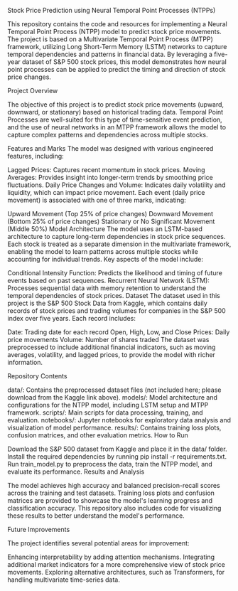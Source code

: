 Stock Price Prediction using Neural Temporal Point Processes (NTPPs)

This repository contains the code and resources for implementing a Neural Temporal Point Process (NTPP) model to predict stock price movements. The project is based on a Multivariate Temporal Point Process (MTPP) framework, utilizing Long Short-Term Memory (LSTM) networks to capture temporal dependencies and patterns in financial data. By leveraging a five-year dataset of S&P 500 stock prices, this model demonstrates how neural point processes can be applied to predict the timing and direction of stock price changes.

Project Overview

The objective of this project is to predict stock price movements (upward, downward, or stationary) based on historical trading data. Temporal Point Processes are well-suited for this type of time-sensitive event prediction, and the use of neural networks in an MTPP framework allows the model to capture complex patterns and dependencies across multiple stocks.

Features and Marks
The model was designed with various engineered features, including:

Lagged Prices: Captures recent momentum in stock prices.
Moving Averages: Provides insight into longer-term trends by smoothing price fluctuations.
Daily Price Changes and Volume: Indicates daily volatility and liquidity, which can impact price movement.
Each event (daily price movement) is associated with one of three marks, indicating:

Upward Movement (Top 25% of price changes)
Downward Movement (Bottom 25% of price changes)
Stationary or No Significant Movement (Middle 50%)
Model Architecture
The model uses an LSTM-based architecture to capture long-term dependencies in stock price sequences. Each stock is treated as a separate dimension in the multivariate framework, enabling the model to learn patterns across multiple stocks while accounting for individual trends. Key aspects of the model include:

Conditional Intensity Function: Predicts the likelihood and timing of future events based on past sequences.
Recurrent Neural Network (LSTM): Processes sequential data with memory retention to understand the temporal dependencies of stock prices.
Dataset
The dataset used in this project is the S&P 500 Stock Data from Kaggle, which contains daily records of stock prices and trading volumes for companies in the S&P 500 index over five years. Each record includes:

Date: Trading date for each record
Open, High, Low, and Close Prices: Daily price movements
Volume: Number of shares traded
The dataset was preprocessed to include additional financial indicators, such as moving averages, volatility, and lagged prices, to provide the model with richer information.

Repository Contents

data/: Contains the preprocessed dataset files (not included here; please download from the Kaggle link above).
models/: Model architecture and configurations for the NTPP model, including LSTM setup and MTPP framework.
scripts/: Main scripts for data processing, training, and evaluation.
notebooks/: Jupyter notebooks for exploratory data analysis and visualization of model performance.
results/: Contains training loss plots, confusion matrices, and other evaluation metrics.
How to Run

Download the S&P 500 dataset from Kaggle and place it in the data/ folder.
Install the required dependencies by running pip install -r requirements.txt.
Run train_model.py to preprocess the data, train the NTPP model, and evaluate its performance.
Results and Analysis

The model achieves high accuracy and balanced precision-recall scores across the training and test datasets. Training loss plots and confusion matrices are provided to showcase the model's learning progress and classification accuracy. This repository also includes code for visualizing these results to better understand the model's performance.

Future Improvements

The project identifies several potential areas for improvement:

Enhancing interpretability by adding attention mechanisms.
Integrating additional market indicators for a more comprehensive view of stock price movements.
Exploring alternative architectures, such as Transformers, for handling multivariate time-series data.

